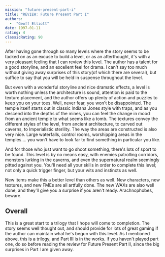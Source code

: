 ```yaml
---
mission: "future-present-part-i"
title: "REVIEW: Future Present Part I"
authors: 
  -  "Geoff Elliott"
date: 1997-01-11
rating: 4
classicRating: 90
---
```


After having gone through so many levels where the story seems to be tacked on as an excuse to build a level, or as an afterthought, it's with a very pleasant feeling that I can review this level. The author has a talent for a good storyline, and an excellent feel for drama. I can't say too much without giving away surprises of this story(of which there are several), but suffice to say that you will be held in suspense throughout the level.

But even with a wonderful storyline and nice dramatic effects, a level is worth nothing unless the architecture is sound, attention is paid to the texture placement, and the author offers up plenty of action and puzzles to keep you on your toes. Well, never fear, you won't be disappointed. The temple itself starts out in classic Indiana Jones style with traps, and as you descend into the depths of the mines, you can feel the change in mood from an ancient temple to what seems like a tomb. The textures convey the different styles of the level, from ancient architecture, to carved out caverns, to Imperialistic sterility. The way the areas are constructed is also very nice. Large waterfalls, control rooms, worshipping areas in the temples.... you won't have to look far to find something in particular you like.

And for those who just want to go shoot something, there's lots of sport to be found. This level is by no means easy, with enemies patrolling corridors, monsters lurking in the caverns, and even the supernatural realm seemingly pitted against you. You'll need all your skills in order to complete this level; not only a quick trigger finger, but your wits and instincts as well.

New items make this a better level than others as well. New characters, new textures, and new FMEs are all artfully done. The new WAXs are also well done, and they'll give you a surprise if you aren't ready. Arachnophobes, beware.

## Overall

This is a great start to a trilogy that I hope will come to completion. The story seems well thought out, and should provide for lots of great gaming if the author can maintain what he's begun with this level.
As I mentioned above, this is a trilogy, and Part III is in the works. If you haven't played part one, do so before reading the review for Future Present Part II, since the big surprises in Part I are given away.

